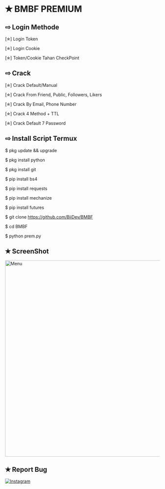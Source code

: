 # ✭ BMBF PREMIUM

## ⇨  Login Methode
[✯] Login Token  

[✯] Login Cookie

[✯] Token/Cookie Tahan CheckPoint

## ⇨  Crack
[✯] Crack Default/Manual

[✯] Crack From Friend, Public, Followers, Likers

[✯] Crack By Email, Phone Number

[✯] Crack 4 Method + TTL

[✯] Crack Default 7 Password  

## ⇨  Install Script Termux

$ pkg update && upgrade  

$ pkg install python  

$ pkg install git  

$ pip install bs4  

$ pip install requests  

$ pip install mechanize  

$ pip install futures  
 
$ git clone https://github.com/BiiDev/BMBF

$ cd BMBF

$ python prem.py  

## ✭ ScreenShot
 <img src="https://github.com/BiiDev/BMBF/blob/main/ScreenShot/20210705_022443.png" width="640" title="ScreenShot" alt="Menu">
</p>

## ✭ Report Bug
[![Instagram](https://img.shields.io/badge/instagram-Klik-Di-Sini-Untuk-Report-Bug-Pada-Script-green?style=for-the-badge&logo=Instagram)](https://www.instagram.con/ngemry7)
